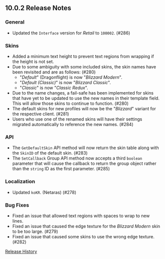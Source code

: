 ## 10.0.2 Release Notes

### General

- Updated the `Interface` version for _Retail_ to `100002`. (#286)

### Skins

- Added a minimum text height to prevent text regions from wrapping if the height is not set.
- Due to some ambiguity with some included skins, the skin names have been revisited and are as follows: (#280)
  - "_Default_" (Dragonflight) is now "_Blizzard Modern_".
  - "_Default (Classic)_" is now "_Blizzard Classic_".
  - "_Classic_" is now "_Classic Redux_".
- Due to the name changes, a fail-safe has been implemented for skins that have yet to be updated to use the new names in their template field. This will allow those skins to continue to function. (#280)
- The default skins for new profiles will now be the "_Blizzard_" variant for the respective client. (#281)
- Users who use one of the renamed skins will have their settings migrated automatically to reference the new names. (#284)

### API

- The `GetDefaultSkin` API method will now return the skin table along with the `SkinID` of the default skin.  (#283)
- The `SetCallback` Group API method now accepts a third `boolean` parameter that will cause the callback to return the group object rather than the `string` ID as the first parameter. (#285)

### Localization

- Updated `koKR`. (Netaras) (#278)

### Bug Fixes

- Fixed an issue that allowed text regions with spaces to wrap to new lines.
- Fixed an issue that caused the edge texture for the _Blizzard Modern_ skin to be too large. (#279)
- Fixed an issue that caused some skins to use the wrong edge texture. (#282)

[Release History](https://github.com/SFX-WoW/Masque/wiki/History)
